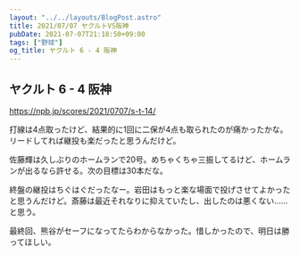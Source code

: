```yaml
---
layout: "../../layouts/BlogPost.astro"
title: 2021/07/07 ヤクルトVS阪神
pubDate: 2021-07-07T21:18:50+09:00
tags: ["野球"]
og_title: ヤクルト 6 - 4 阪神
---
```


## ヤクルト 6 - 4 阪神

https://npb.jp/scores/2021/0707/s-t-14/


打線は4点取ったけど、結果的に1回に二保が4点も取られたのが痛かったかな。リードしてれば継投も楽だったと思うんだけど。

佐藤輝は久しぶりのホームランで20号。めちゃくちゃ三振してるけど、ホームランが出るなら許せる。次の目標は30本だな。

終盤の継投はちぐはぐだったなー。岩田はもっと楽な場面で投げさせてよかったと思うんだけど。斎藤は最近それなりに抑えていたし、出したのは悪くない……と思う。

最終回、熊谷がセーフになってたらわからなかった。惜しかったので、明日は勝ってほしい。